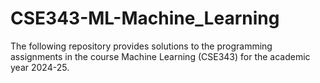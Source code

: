 # CSE343-ML-Machine_Learning
The following repository provides solutions to the programming assignments in the course Machine Learning (CSE343) for the academic year 2024-25. 

